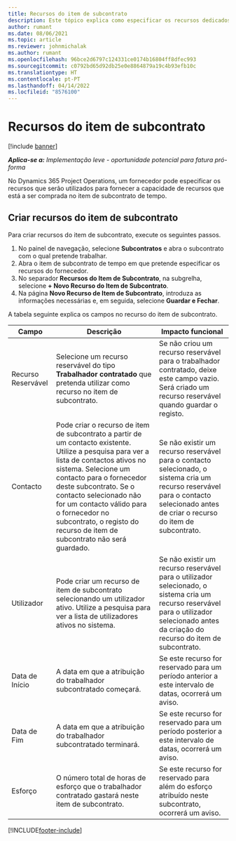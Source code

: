 ```yaml
---
title: Recursos do item de subcontrato
description: Este tópico explica como especificar os recursos dedicados do fornecedor para um item de subcontrato específico de tempo.
author: rumant
ms.date: 08/06/2021
ms.topic: article
ms.reviewer: johnmichalak
ms.author: rumant
ms.openlocfilehash: 96bce2d6797c124331ce0174b16804ff8dfec993
ms.sourcegitcommit: c0792bd65d92db25e0e8864879a19c4b93efb10c
ms.translationtype: HT
ms.contentlocale: pt-PT
ms.lasthandoff: 04/14/2022
ms.locfileid: "8576100"
---
```

# <a name="subcontract-line-resources"></a>Recursos do item de subcontrato

[!include [banner](../../includes/dataverse-preview.md)]

_**Aplica-se a:** Implementação leve - oportunidade potencial para fatura pró-forma_

No Dynamics 365 Project Operations, um fornecedor pode especificar os recursos que serão utilizados para fornecer a capacidade de recursos que está a ser comprada no item de subcontrato de tempo.

## <a name="create-subcontract-line-resources"></a>Criar recursos do item de subcontrato

Para criar recursos do item de subcontrato, execute os seguintes passos.

1. No painel de navegação, selecione **Subcontratos** e abra o subcontrato com o qual pretende trabalhar.
2. Abra o item de subcontrato de tempo em que pretende especificar os recursos do fornecedor.
3. No separador **Recursos do Item de Subcontrato**, na subgrelha, selecione **+ Novo Recurso do Item de Subcontrato**.
4. Na página **Novo Recurso de Item de Subcontrato**, introduza as informações necessárias e, em seguida, selecione **Guardar e Fechar**.

A tabela seguinte explica os campos no recurso do item de subcontrato.

| Campo | Descrição | Impacto funcional |
| ----- | ----------- | ----------------- |
| Recurso Reservável | Selecione um recurso reservável do tipo **Trabalhador contratado** que pretenda utilizar como recurso no item de subcontrato.| Se não criou um recurso reservável para o trabalhador contratado, deixe este campo vazio. Será criado um recurso reservável quando guardar o registo.  |
| Contacto | Pode criar o recurso de item de subcontrato a partir de um contacto existente. Utilize a pesquisa para ver a lista de contactos ativos no sistema. Selecione um contacto para o fornecedor deste subcontrato. Se o contacto selecionado não for um contacto válido para o fornecedor no subcontrato, o registo do recurso de item de subcontrato não será guardado.| Se não existir um recurso reservável para o contacto selecionado, o sistema cria um recurso reservável para o contacto selecionado antes de criar o recurso do item de subcontrato. |
| Utilizador | Pode criar um recurso de item de subcontrato selecionando um utilizador ativo. Utilize a pesquisa para ver a lista de utilizadores ativos no sistema.| Se não existir um recurso reservável para o utilizador selecionado, o sistema cria um recurso reservável para o utilizador selecionado antes da criação do recurso do item de subcontrato. |
| Data de Início | A data em que a atribuição do trabalhador subcontratado começará.| Se este recurso for reservado para um período anterior a este intervalo de datas, ocorrerá um aviso. |
| Data de Fim | A data em que a atribuição do trabalhador subcontratado terminará.| Se este recurso for reservado para um período posterior a este intervalo de datas, ocorrerá um aviso. |
| Esforço | O número total de horas de esforço que o trabalhador contratado gastará neste item de subcontrato.| Se este recurso for reservado para além do esforço atribuído neste subcontrato, ocorrerá um aviso. |


[!INCLUDE[footer-include](../../includes/footer-banner.md)]
